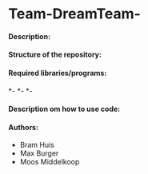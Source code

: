 # Team-DreamTeam-

#### Description:

#### Structure of the repository:


#### Required libraries/programs:
*-
*-
*-

#### Description om how to use code:

#### Authors:

+ Bram Huis
+ Max Burger
+ Moos Middelkoop
